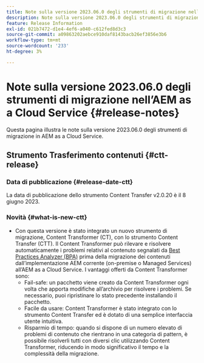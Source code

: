```yaml
---
title: Note sulla versione 2023.06.0 degli strumenti di migrazione nell’AEM as a Cloud Service
description: Note sulla versione 2023.06.0 degli strumenti di migrazione nell’AEM as a Cloud Service
feature: Release Information
exl-id: 021b7472-d1e4-4ef6-a040-c612fed8d3c3
source-git-commit: a09863202aebce910daf8143bacb26ef3856e3b6
workflow-type: tm+mt
source-wordcount: '233'
ht-degree: 3%

---
```


# Note sulla versione 2023.06.0 degli strumenti di migrazione nell’AEM as a Cloud Service {#release-notes}

Questa pagina illustra le note sulla versione 2023.06.0 degli strumenti di migrazione in AEM as a Cloud Service.

## Strumento Trasferimento contenuti {#ctt-release}

### Data di pubblicazione {#release-date-ctt}

La data di pubblicazione dello strumento Content Transfer v2.0.20 è il 8 giugno 2023.

### Novità {#what-is-new-ctt}

* Con questa versione è stato integrato un nuovo strumento di migrazione, Content Transformer (CT), con lo strumento Content Transfer (CTT). Il Content Transformer può rilevare e risolvere automaticamente i problemi relativi al contenuto segnalati da [Best Practices Analyzer (BPA)](https://experienceleague.adobe.com/docs/experience-manager-cloud-service/content/migration-journey/cloud-migration/best-practices-analyzer/overview-best-practices-analyzer.html?lang=en) prima della migrazione dei contenuti dall’implementazione AEM corrente (on-premise o Managed Services) all’AEM as a Cloud Service.
I vantaggi offerti da Content Transformer sono:
   * Fail-safe: un pacchetto viene creato da Content Transformer ogni volta che apporta modifiche all’archivio per risolvere i problemi. Se necessario, puoi ripristinare lo stato precedente installando il pacchetto.
   * Facile da usare: Content Transformer è stato integrato con lo strumento Content Transfer ed è dotato di una semplice interfaccia utente intuitiva.
   * Risparmio di tempo: quando si dispone di un numero elevato di problemi di contenuto che rientrano in una categoria di pattern, è possibile risolverli tutti con diversi clic utilizzando Content Transformer, riducendo in modo significativo il tempo e la complessità della migrazione.
